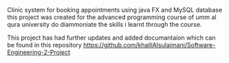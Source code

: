 Clinic system for booking appointments using java FX and MySQL database
this project was created for the advanced programming course of umm al qura university do diammoniate the skills i learnt through the course.

This project has had further updates and added documantaion which can be found in this repository https://github.com/khalilAlsulaimani/Software-Engineering-2-Project 
